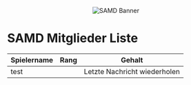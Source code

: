 <p align="center">
  <img src="http://fs5.directupload.net/images/170811/temp/d95hyzcf.png" alt="SAMD Banner"/>
</p>

# SAMD Mitglieder Liste


| Spielername | Rang | Gehalt |
| ----------- | ---- | ------ |
| test || Letzte Nachricht wiederholen |


